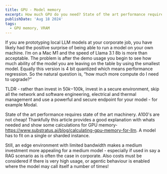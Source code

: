 ```yaml
---
title: GPU - Model memory
excerpt: How much GPU do you need? State of the art performance requires state of the art machinery. A100's are not cheap!
publishDate: 'Aug 18 2024'
tags:
  - GPU memory, VRAM
---
```


If you are prototyping local LLM models at your corporate job, you have likely had the positive surprise of being able to run a model on your own machine. I’m on a Mac M1 and the speed of Llama 3.1 8b is more than acceptable. The problem is after the demo usage you begin to see how much ability of the model you are leaving on the table by using the smallest model. Equally this version is 4 bit quantized which means performance regression. So the natural question is, “how much more compute do I need to upgrade?”

TLDR - rather than invest in $50k-$100k, invest in a secure environment, skip all the network and software engineering, electrical and thermal management and use a powerful and secure endpoint for your model - for example Modal.

State of the art performance requires state of the art machinery. A100's are not cheap! Thankfully this article provides a good explanation with whats needed and show some calculations for GPU memory- https://www.substratus.ai/blog/calculating-gpu-memory-for-llm. A model has to fit on a single or sharded instance.

Still, an edge environment with limited bandwidth makes a medium investment more appealing for a medium model - especially if used in say a RAG scenario as is often the case in corporate. Also costs must be considered if there is very high usage, or agentic behaviour is enabled where the model may call itself a number of times!

